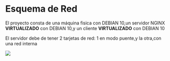 # Esquema de Red

El proyecto consta de una máquina fisica con DEBIAN 10,un servidor NGINX **VIRTUALIZADO** con DEBIAN 10,y un cliente **VIRTUALIZADO** con DEBIAN 10

El servidor debe de tener 2 tarjetas de red: 1 en modo puente,y la otra,con una red interna

![](https://github.com/jesusromero92/NGINX/blob/main/Fotos/red2.png)

